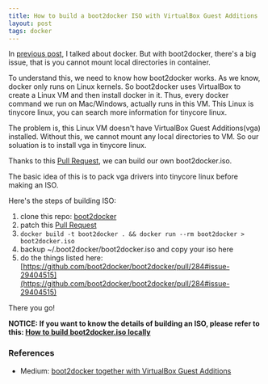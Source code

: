 ```yaml
---
title: How to build a boot2docker ISO with VirtualBox Guest Additions
layout: post
tags: docker
---
```


In [previous post](/2014/06/10/have-fun-with-docker/), I talked about docker. But with boot2docker, there's a big issue, that is you cannot mount local directories in container.

To understand this, we need to know how boot2docker works. As we know, docker only runs on Linux kernels. So boot2docker uses VirtualBox to create a Linux VM and then install docker in it. Thus, every docker command we run on Mac/Windows, actually runs in this VM. This Linux is tinycore linux, you can search more information for tinycore linux.

The problem is, this Linux VM doesn't have VirtualBox Guest Additions(vga) installed. Without this, we cannot mount any local directories to VM. So our soluation is to install vga in tinycore linux.

Thanks to this [Pull Request](https://github.com/boot2docker/boot2docker/pull/284/files), we can build our own boot2docker.iso.

The basic idea of this is to pack vga drivers into tinycore linux before making an ISO.

Here's the steps of building ISO:

1. clone this repo: [boot2docker](https://github.com/boot2docker/boot2docker)
2. patch this [Pull Request](https://github.com/boot2docker/boot2docker/pull/284/)
3. `docker build -t boot2docker . && docker run --rm boot2docker > boot2docker.iso`
4. backup ~/.boot2docker/boot2docker.iso and copy your iso here
5. do the things listed here: [https://github.com/boot2docker/boot2docker/pull/284#issue-29404515](https://github.com/boot2docker/boot2docker/pull/284#issue-29404515)

There you go!

**NOTICE: If you want to know the details of building an ISO, please refer to this: [How to build boot2docker.iso locally](https://github.com/boot2docker/boot2docker/blob/master/doc/BUILD.md)**

### References

* Medium: [boot2docker together with VirtualBox Guest Additions](https://medium.com/boot2docker-lightweight-linux-for-docker/boot2docker-together-with-virtualbox-guest-additions-da1e3ab2465c)
